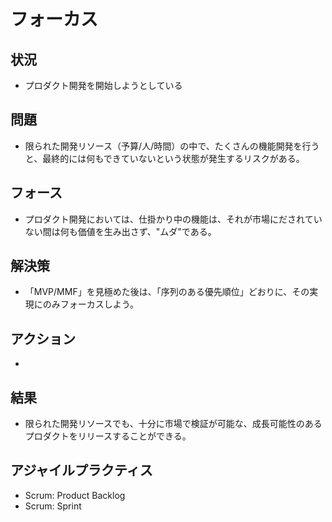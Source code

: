 # フォーカス
## 状況
- プロダクト開発を開始しようとしている

## 問題
- 限られた開発リソース（予算/人/時間）の中で、たくさんの機能開発を行うと、最終的には何もできていないという状態が発生するリスクがある。

## フォース
- プロダクト開発においては、仕掛かり中の機能は、それが市場にだされていない間は何も価値を生み出さず、"ムダ"である。

## 解決策
- 「MVP/MMF」を見極めた後は、「序列のある優先順位」どおりに、その実現にのみフォーカスしよう。

## アクション
-

## 結果
- 限られた開発リソースでも、十分に市場で検証が可能な、成長可能性のあるプロダクトをリリースすることができる。

## アジャイルプラクティス
- Scrum: Product Backlog
- Scrum: Sprint
